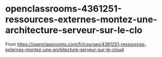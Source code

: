 # openclassrooms-4361251-ressources-externes-montez-une-architecture-serveur-sur-le-clo
From https://openclassrooms.com/fr/courses/4361251-ressources-externes-montez-une-architecture-serveur-sur-le-cloud
